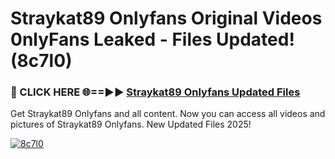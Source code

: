 # Straykat89 Onlyfans Original Videos 0nlyFans Leaked - Files Updated! (8c7l0)

<h3>🔴 CLICK HERE 🌐==►► <a href="https://tinyurl.com/ehrbuxhb" rel="nofollow">Straykat89 Onlyfans Updated Files</a></h3>

Get Straykat89 Onlyfans and all content. Now you can access all videos and pictures of Straykat89 Onlyfans. New Updated Files 2025!

[![8c7l0](https://i.imgur.com/lVYEuWS.gif)](https://tinyurl.com/ehrbuxhb)
